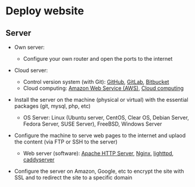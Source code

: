 # Deploy website

## Server
- Own server: 
    - Configure your own router and open the ports to the internet

- Cloud server:
    - Control version system (with Git): [GitHub](https://github.com/), [GitLab](https://about.gitlab.com/), [Bitbucket](https://bitbucket.com/)
    - Cloud computing: [Amazon Web Service (AWS)](https://aws.amazon.com/), [Cloud computing](https://cloud.google.com/)

- Install the server on the machine (physical or virtual) with the essential packages (git, mysql, php, etc)
    - OS Server: Linux (Ubuntu server, CentOS, Clear OS, Debian Server, Fedora Server, SUSE Server), FreeBSD, Windows Server
- Configure the machine to serve web pages to the internet and uplaod the content (via FTP or SSH to the server)    
    - Web server (software): [Apache HTTP Server](https://projects.apache.org/project.html?httpd-http_server), [Nginx](https://nginx.org/), [lighttpd](https://www.lighttpd.net/), [caddyserver](https://caddyserver.com/)
- Configure the server on Amazon, Google, etc to encrypt the site with SSL and to redirect the site to a specific domain